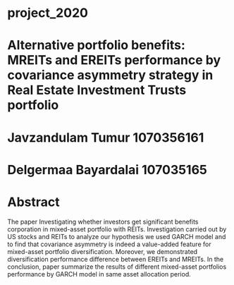# project_2020
# Alternative portfolio benefits: MREITs and EREITs performance by covariance asymmetry strategy in Real Estate Investment Trusts portfolio
# Javzandulam Tumur 1070356161
# Delgermaa Bayardalai 107035165

# Abstract
The paper Investigating whether investors get significant benefits corporation in mixed-asset portfolio with REITs. Investigation carried out by US stocks and REITs to analyze our hypothesis we used GARCH model and to find that covariance asymmetry is indeed a value-added feature for mixed-asset portfolio diversification. Moreover, we demonstrated diversification performance difference between EREITs and MREITs. In the conclusion, paper summarize the results of different mixed-asset portfolios performance by GARCH model in same asset allocation period.   

